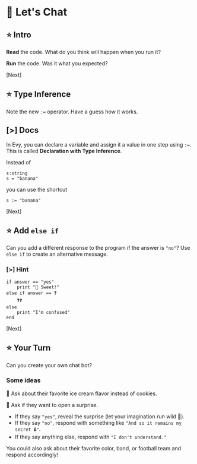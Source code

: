 # 💬 Let's Chat

## ⭐ Intro

**Read** the code. What do you think will happen when you run it?

**Run** the code. Was it what you expected?

[Next]

## ⭐ Type Inference

Note the new `:=` operator. Have a guess how it works.

## [>] Docs

In Evy, you can declare a variable and assign it a value in one step using `:=`.
This is called **Declaration with Type Inference**.

Instead of

```evy
s:string
s = "banana"
```

you can use the shortcut

```evy
s := "banana"
```

[Next]

## ⭐ Add `else if`

Can you add a different response to the program if the answer is `"no"`? Use `else
if` to create an alternative message.

### [>] Hint

```evy
if answer == "yes"
    print "🍪 Sweet!"
else if answer == ❓
    ❓❓
else
    print "I'm confused"
end
```

[Next]

## ⭐ Your Turn

Can you create your own chat bot?

### Some ideas

🍦 Ask about their favorite ice cream flavor instead of cookies.

🎁 Ask if they want to open a surprise.

- If they say `"yes"`, reveal the surprise (let your imagination run wild 🐉).
- If they say `"no"`, respond with something like `"And so it remains my secret
🔒"`.
- If they say anything else, respond with `"I don't understand."`

You could also ask about their favorite color, band, or football team and
respond accordingly!
